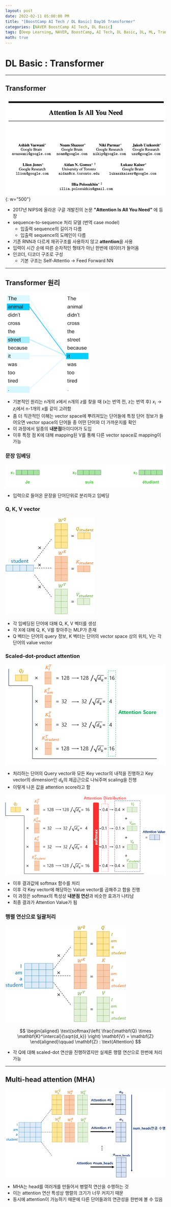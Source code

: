 ```yaml
---
layout: post
date: 2022-02-11 05:00:00 PM
title: "[BoostCamp AI Tech / DL Basic] Day16 Transformer"
categories: [NAVER BoostCamp AI Tech, DL Basic]
tags: [Deep Learning, NAVER, BoostCamp, AI Tech, DL Basic, DL, ML, Transformer]
math: true
---
```

# DL Basic : Transformer

---

## Transformer

![](/image/boostcamp/dlbasic/transformer/att.png){: w="500"}

- 2017년 NIPS에 올라온 구글 개발진의 논문 **"Attention Is All You Need"** 에 등장
- sequence-to-sequence 처리 모델 (번역 case model)
  - 입출력 sequence의 길이가 다름
  - 입출력 sequence의 도메인이 다름
- 기존 RNN과 다르게 재귀구조를 사용하지 않고 **attention**을 사용
- 입력이 시간 순에 따른 순차적인 형태가 아닌 한번에 데이터가 들어옴
- 인코더, 디코더 구조로 구성
  - 기본 구조는 Self-Attentio $\rightarrow$ Feed Forward NN

---

## Transformer 원리

![](/image/boostcamp/dlbasic/transformer/tr.png)

- 기본적인 원리는 n개의 $x$에서 n개의 $z$를 찾을 때 (x는 번역 전, z는 번역 후) $x_i \rightarrow z_i$에서 n-1개의 $x$를 같이 고려함
- 좀 더 직관적인 이해는 vector space에 뿌려져있는 단어들에 특정 단어 정보가 들어오면 vector space의 단어들 중 어떤 단어와 더 가까운지를 확인
- 이 과정에서 일종의 **내분점**아이디어가 도입
- 이후 특정 점 K에 대해 mapping된 V를 통해 다른 vector space로 mapping이 가능

### 문장 임베딩

![](/image/boostcamp/dlbasic/transformer/tr0.png)

- 입력으로 들어온 문장을 단어단위로 분리하고 임베딩

### Q, K, V vector

![](/image/boostcamp/dlbasic/transformer/tr1.PNG)

- 각 임베딩된 단어에 대해 Q, K, V 벡터를 생성
- 각 X에 대해 Q, K, V를 찾아주는 MLP가 존재
- Q 벡터는 단어의 query 정보, K 벡터는 단어의 vector space 상의 위치, V는 각 단어의 value vector

### Scaled-dot-product attention

![](/image/boostcamp/dlbasic/transformer/tr2.png)

- 처리하는 단어의 Query vector와 모든 Key vector의 내적을 진행하고 Key vector의 dimension인 $d_k$의 제곱근으로 나눠주며 scaling을 진행
- 이렇게 나온 값을 attention score라고 함

![](/image/boostcamp/dlbasic/transformer/tr3.PNG)

- 이후 결과값에 softmax 함수를 처리
- 이후 각 Key vector에 해당하는 Value vector를 곱해주고 합을 진행
- 이 과정은 softmax의 특성상 **내분점 연산**과 비슷한 효과가 나타남
- 최종 결과가 Attention Value가 됨

### 행렬 연산으로 일괄처리

![](/image/boostcamp/dlbasic/transformer/tr4.PNG)

$$
\begin{aligned}
    \text{softmax}\left( \frac{\mathbf{Q} \times \mathbf{K}^\intercal}{\sqrt{d_k}} \right) \mathbf{V} = \mathbf{Z}
\end{aligned}\qquad \mathbf{Z} : \text{Attention}
$$

- 각 Q에 대해 scaled-dot 연산을 진행하였지만 실제론 행렬 연산으로 한번에 처리 가능

---

## Multi-head attention (MHA)

![](/image/boostcamp/dlbasic/transformer/mha.PNG)

- MHA는 head를 여러개를 만들어서 병렬적 연산을 수행하는 것
- 이는 attention 연산 특성상 행렬의 크기가 너무 커지기 때문
- 동시에 attention이 가능하기 때문에 다른 단어들과의 연관성을 한번에 볼 수 있음